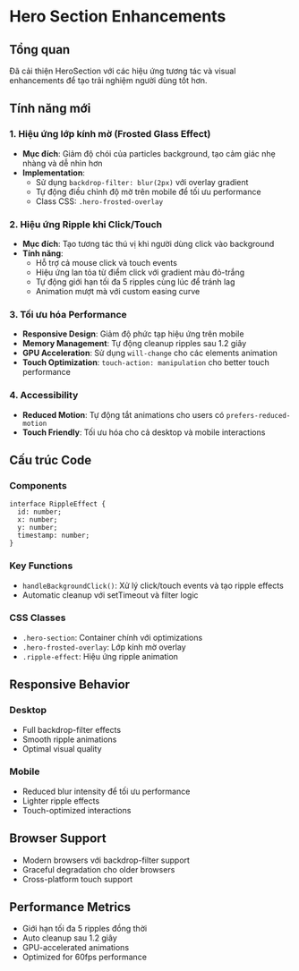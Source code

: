 # Hero Section Enhancements

## Tổng quan
Đã cải thiện HeroSection với các hiệu ứng tương tác và visual enhancements để tạo trải nghiệm người dùng tốt hơn.

## Tính năng mới

### 1. Hiệu ứng lớp kính mờ (Frosted Glass Effect)
- **Mục đích**: Giảm độ chói của particles background, tạo cảm giác nhẹ nhàng và dễ nhìn hơn
- **Implementation**: 
  - Sử dụng `backdrop-filter: blur(2px)` với overlay gradient
  - Tự động điều chỉnh độ mờ trên mobile để tối ưu performance
  - Class CSS: `.hero-frosted-overlay`

### 2. Hiệu ứng Ripple khi Click/Touch
- **Mục đích**: Tạo tương tác thú vị khi người dùng click vào background
- **Tính năng**:
  - Hỗ trợ cả mouse click và touch events
  - Hiệu ứng lan tỏa từ điểm click với gradient màu đỏ-trắng
  - Tự động giới hạn tối đa 5 ripples cùng lúc để tránh lag
  - Animation mượt mà với custom easing curve

### 3. Tối ưu hóa Performance
- **Responsive Design**: Giảm độ phức tạp hiệu ứng trên mobile
- **Memory Management**: Tự động cleanup ripples sau 1.2 giây
- **GPU Acceleration**: Sử dụng `will-change` cho các elements animation
- **Touch Optimization**: `touch-action: manipulation` cho better touch performance

### 4. Accessibility
- **Reduced Motion**: Tự động tắt animations cho users có `prefers-reduced-motion`
- **Touch Friendly**: Tối ưu hóa cho cả desktop và mobile interactions

## Cấu trúc Code

### Components
```tsx
interface RippleEffect {
  id: number;
  x: number;
  y: number;
  timestamp: number;
}
```

### Key Functions
- `handleBackgroundClick()`: Xử lý click/touch events và tạo ripple effects
- Automatic cleanup với setTimeout và filter logic

### CSS Classes
- `.hero-section`: Container chính với optimizations
- `.hero-frosted-overlay`: Lớp kính mờ overlay
- `.ripple-effect`: Hiệu ứng ripple animation

## Responsive Behavior

### Desktop
- Full backdrop-filter effects
- Smooth ripple animations
- Optimal visual quality

### Mobile
- Reduced blur intensity để tối ưu performance
- Lighter ripple effects
- Touch-optimized interactions

## Browser Support
- Modern browsers với backdrop-filter support
- Graceful degradation cho older browsers
- Cross-platform touch support

## Performance Metrics
- Giới hạn tối đa 5 ripples đồng thời
- Auto cleanup sau 1.2 giây
- GPU-accelerated animations
- Optimized for 60fps performance
